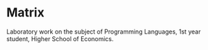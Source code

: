 # Matrix
Laboratory work on the subject of Programming Languages, 1st year student, Higher School of Economics.
